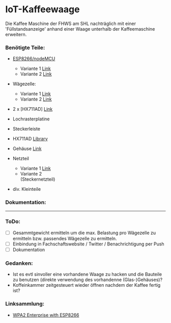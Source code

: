 # IoT-Kaffeewaage
Die Kaffee Maschine der FHWS am SHL nachträglich mit einer 'Füllstandsanzeige' anhand einer Waage unterhalb der Kaffeemaschine erweitern.


### Benötigte Teile:
* [ESP8266/nodeMCU](https://en.wikipedia.org/wiki/NodeMCU)
    * Variante 1  [Link](http://www.ebay.de/itm/WeMos-D1-WiFi-ESP8266-IoT-im-UNO-Format-NodeMCU-Lua-ESP-12E-DIY-Arduino-IDE-E24-/172436939911?var=&hash=item28260ae487:g:cg8AAOSw-0xYSy7y)
    * Variante 2  [Link](https://www.ebay.de/itm/NodeMcu-Lua-WIFI-Netzwerk-entwicklungs-board-basiert-ESP8266-CP2102-Board-TE390/281892539846?_trkparms=aid%3D555018%26algo%3DPL.SIM%26ao%3D2%26asc%3D46153%26meid%3D38c5c7ce32e24b6ea4abd20b38c03c5b%26pid%3D100005%26rk%3D1%26rkt%3D6%26mehot%3Dag%26sd%3D122751004851&_trksid=p2047675.c100005.m1851)
* Wägezelle:  
    * Variante 1  [Link](https://www.ebay.de/itm/4Stuck-15cm-Bridge-Karosserie-Wagezellenwaage-Elektronische-Wagezelle-50Kg-/351943785939?hash=item51f17bfdd3:g:U3gAAOSwCMFZ5nbo)
    * Variante 2  [Link](https://www.ebay.de/itm/5KG-Bewegliche-Waage-Wiegesensor-Wagezelle-mit-HX711AD-Gewicht-Sensor-Modul-/142311366767?hash=item21226b206f:g:q4cAAOSwWxNYxkyI)

* 2 x [HX711AD]  [Link](https://www.ebay.de/itm/5PCS-Arduino-HX711-Sensor-Dual-Channel-24-Bit-Precision-A-D-Module-TE201-/381273089433?hash=item58c5a5a599:g:kGAAAOSw9eVXVXMF) 
* Lochrasterplatine
* Steckerleiste
* HX711AD [Library](https://github.com/bogde/HX711)
* Gehäuse [Link](https://www.ebay.de/itm/Industriegehause-Leergehause-Verteilerkasten-Schaltschrank-Verteilergehause-/191727919905?var=&hash=item2ca3dfe321:g:DNgAAOSwwbdWNJdn)
* Netzteil   
    * Variante 1  [Link](http://www.ebay.de/itm/MeanWell-Netzteile-RS-Serie-Schaltnetzteile-3-3V-5V-12V-15V-24V-48V-/231152362481?var=&hash=item35d1c123f1:g:EVAAAOSwiYFXEe04)
    * Variante 2  
    (Steckernetzteil)
* div. Kleinteile
### Dokumentation:





***

### ToDo:

- [ ] Gesammtgewicht ermitteln um die max. Belastung pro Wägezelle zu ermitteln bzw. passendes Wägezelle zu ermitteln.
- [ ] Einbindung in Fachschaftswebsite / Twitter / Benachrichtigung per Push
- [ ] Dokumentation

### Gedanken:

* Ist es evtl sinvoller eine vorhandene Waage zu hacken und die Bauteile zu benutzen (direkte verwendung des vorhandenne (Glas-)Gehäuses)?
* Koffeinkammer zeitgesteuert wieder öffnen nachdem der Kaffee fertig ist?


### Linksammlung:
* [WPA2 Enterprise with ESP8266](https://www.hallgeirholien.no/post/esp8266-eap/)


